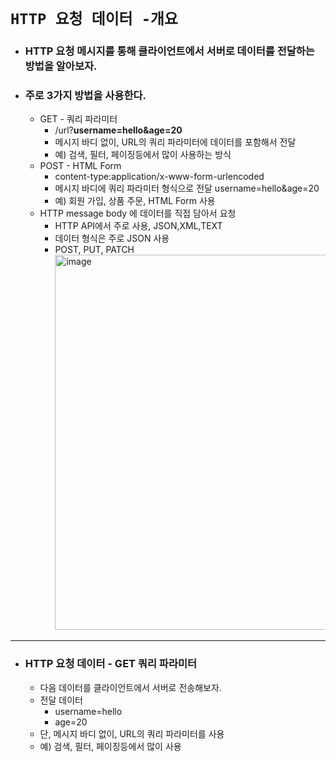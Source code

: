# `HTTP 요청 데이터 -개요`

- ### HTTP 요청 메시지를 통해 클라이언트에서 서버로 데이터를 전달하는 방법을 알아보자.
- ### 주로 3가지 방법을 사용한다.
  - GET - 쿼리 파라미터
    - /url?<b>username=hello&age=20</b>
    - 메시지 바디 없이, URL의 쿼리 파라미터에 데이터를 포함해서 전달
    - 예) 검색, 필터, 페이징등에서 많이 사용하는 방식
  - POST - HTML Form
    - content-type:application/x-www-form-urlencoded
    - 메시지 바디에 쿼리 파라미터 형식으로 전달 username=hello&age=20
    - 예) 회원 가입, 상품 주문, HTML Form 사용
  - HTTP message body 에 데이터를 직접 담아서 요청
    - HTTP API에서 주로 사용, JSON,XML,TEXT
    - 데이터 형식은 주로 JSON 사용
    - POST, PUT, PATCH<br>
      <img width="600" alt="image" src="https://user-images.githubusercontent.com/100770651/233611803-6f94c8cd-ea31-4cc3-9347-a76284b5ecd5.png"><br>
<hr>

- ### HTTP 요청 데이터 - GET 쿼리 파라미터
  - 다음 데이터를 클라이언트에서 서버로 전송해보자.
  - 전달 데이터
    - username=hello
    - age=20
  - 단, 메시지 바디 없이, URL의 쿼리 파라미터를 사용
  - 예) 검색, 필터, 페이징등에서 많이 사용

